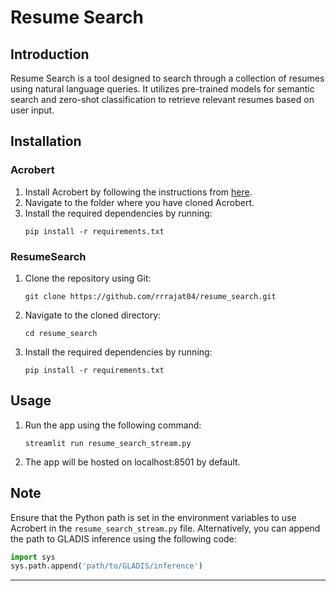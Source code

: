 # Resume Search

## Introduction

Resume Search is a tool designed to search through a collection of resumes using natural language queries. It utilizes pre-trained models for semantic search and zero-shot classification to retrieve relevant resumes based on user input.

## Installation

### Acrobert

1. Install Acrobert by following the instructions from [here](https://huggingface.co/Lihuchen/AcroBERT).
2. Navigate to the folder where you have cloned Acrobert.
3. Install the required dependencies by running:
   ```
   pip install -r requirements.txt
   ```

### ResumeSearch

1. Clone the repository using Git:
   ```
   git clone https://github.com/rrrajat04/resume_search.git
   ```
2. Navigate to the cloned directory:
   ```
   cd resume_search
   ```
3. Install the required dependencies by running:
   ```
   pip install -r requirements.txt
   ```

## Usage

1. Run the app using the following command:
   ```
   streamlit run resume_search_stream.py
   ```
2. The app will be hosted on localhost:8501 by default.

## Note

Ensure that the Python path is set in the environment variables to use Acrobert in the `resume_search_stream.py` file. Alternatively, you can append the path to GLADIS inference using the following code:

```python
import sys
sys.path.append('path/to/GLADIS/inference')
```

---